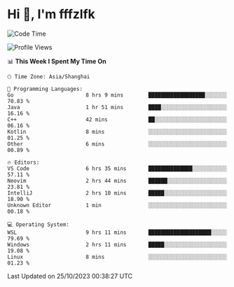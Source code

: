 # Hi 👋, I'm fffzlfk

<!--START_SECTION:waka-->
![Code Time](http://img.shields.io/badge/Code%20Time-531%20hrs%208%20mins-blue)

![Profile Views](http://img.shields.io/badge/Profile%20Views-0-blue)

📊 **This Week I Spent My Time On** 

```text
🕑︎ Time Zone: Asia/Shanghai

💬 Programming Languages: 
Go                       8 hrs 9 mins        ██████████████████░░░░░░░   70.83 % 
Java                     1 hr 51 mins        ████░░░░░░░░░░░░░░░░░░░░░   16.16 % 
C++                      42 mins             ██░░░░░░░░░░░░░░░░░░░░░░░   06.16 % 
Kotlin                   8 mins              ░░░░░░░░░░░░░░░░░░░░░░░░░   01.25 % 
Other                    6 mins              ░░░░░░░░░░░░░░░░░░░░░░░░░   00.89 % 

🔥 Editors: 
VS Code                  6 hrs 35 mins       ██████████████░░░░░░░░░░░   57.11 % 
Neovim                   2 hrs 44 mins       ██████░░░░░░░░░░░░░░░░░░░   23.81 % 
IntelliJ                 2 hrs 10 mins       █████░░░░░░░░░░░░░░░░░░░░   18.90 % 
Unknown Editor           1 min               ░░░░░░░░░░░░░░░░░░░░░░░░░   00.18 % 

💻 Operating System: 
WSL                      9 hrs 11 mins       ████████████████████░░░░░   79.69 % 
Windows                  2 hrs 11 mins       █████░░░░░░░░░░░░░░░░░░░░   19.08 % 
Linux                    8 mins              ░░░░░░░░░░░░░░░░░░░░░░░░░   01.23 % 
```


 Last Updated on 25/10/2023 00:38:27 UTC
<!--END_SECTION:waka-->
